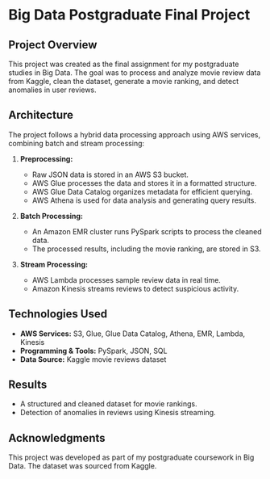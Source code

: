 # Big Data Postgraduate Final Project

## Project Overview
This project was created as the final assignment for my postgraduate studies in Big Data. The goal was to process and analyze movie review data from Kaggle, clean the dataset, generate a movie ranking, and detect anomalies in user reviews.

## Architecture
The project follows a hybrid data processing approach using AWS services, combining batch and stream processing:

1. **Preprocessing:**
   - Raw JSON data is stored in an AWS S3 bucket.
   - AWS Glue processes the data and stores it in a formatted structure.
   - AWS Glue Data Catalog organizes metadata for efficient querying.
   - AWS Athena is used for data analysis and generating query results.

2. **Batch Processing:**
   - An Amazon EMR cluster runs PySpark scripts to process the cleaned data.
   - The processed results, including the movie ranking, are stored in S3.

3. **Stream Processing:**
   - AWS Lambda processes sample review data in real time.
   - Amazon Kinesis streams reviews to detect suspicious activity.

## Technologies Used
- **AWS Services:** S3, Glue, Glue Data Catalog, Athena, EMR, Lambda, Kinesis
- **Programming & Tools:** PySpark, JSON, SQL
- **Data Source:** Kaggle movie reviews dataset

## Results
- A structured and cleaned dataset for movie rankings.
- Detection of anomalies in reviews using Kinesis streaming.

## Acknowledgments
This project was developed as part of my postgraduate coursework in Big Data. The dataset was sourced from Kaggle.

